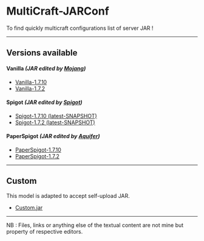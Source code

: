 MultiCraft-JARConf
=====
To find quickly multicraft configurations list of server JAR !

-----
Versions available
-----

#### Vanilla _(JAR edited by [Mojang](https://mojang.com))_
* [Vanilla-1.7.10]()
* [Vanilla-1.7.2]()

#### Spigot _(JAR edited by [Spigot](https://spigotmc.org))_
* [Spigot-1.7.10 (latest-SNAPSHOT)](https://github.com/ValentinTh/MultiCraft-JARConf/blob/master/spigot/spigot-1.7.10-b1657.jar.conf)
* [Spigot-1.7.2 (latest-SNAPSHOT)](https://github.com/ValentinTh/MultiCraft-JARConf/blob/master/spigot/spigot-1.7.2-b1339.jar.conf)

#### PaperSpigot _(JAR edited by [Aquifer](https://aquifermc.org))_
* [PaperSpigot-1.7.10]()
* [PaperSpigot-1.7.2]()

----
Custom
-----
This model is adapted to accept self-upload JAR.
* [Custom.jar](https://github.com/ValentinTh/MultiCraft-JARConf/blob/master/custom.jar.conf)

-----
NB : Files, links or anything else of the textual content are not mine but property of respective editors.
